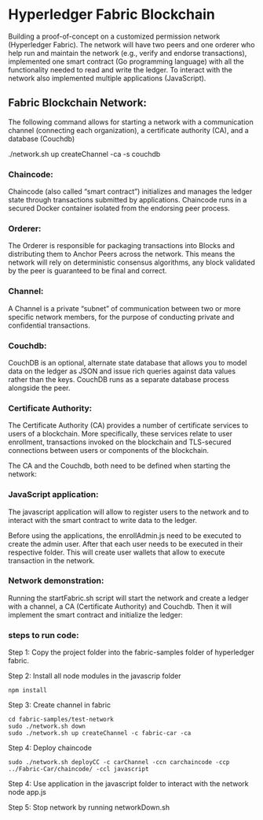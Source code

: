 # Hyperledger Fabric Blockchain

Building a proof-of-concept on a customized permission network (Hyperledger Fabric). The network will have two peers and one orderer who help run and maintain the network (e.g., verify and endorse transactions), implemented one smart contract (Go programming language) with all the functionality needed to read and write the ledger. To interact with the network also implemented multiple applications (JavaScript).

## Fabric Blockchain Network:
The following command allows for starting a network with a communication channel (connecting each organization), a certificate authority (CA), and a database (Couchdb)

./network.sh up createChannel -ca -s couchdb


### Chaincode:

Chaincode (also called “smart contract”) initializes and manages the ledger state through transactions submitted by applications. Chaincode runs in a secured Docker container isolated from the endorsing peer process.

### Orderer:

The Orderer is responsible for packaging transactions into Blocks and distributing them to Anchor Peers across the network. This means the network will rely on deterministic consensus algorithms, any block validated by the peer is guaranteed to be final and correct.

### Channel:

A Channel is a private “subnet” of communication between two or more specific network members, for the purpose of conducting private and confidential transactions.

### Couchdb:

CouchDB is an optional, alternate state database that allows you to model data on the ledger as JSON and issue rich queries against data values rather than the keys. CouchDB runs as a separate database process alongside the peer.

### Certificate Authority:

The Certificate Authority (CA) provides a number of certificate services to users of a blockchain. More specifically, these services relate to user enrollment, transactions invoked on the blockchain and TLS-secured connections between users or components of the blockchain.

The CA and the Couchdb, both need to be defined when starting the network:

### JavaScript application:
The javascript application will allow to register users to the network and to interact with the smart contract to write data to the ledger.

Before using the applications, the enrollAdmin.js need to be executed to create the admin user. After that each user needs to be executed in their respective folder. This will create user wallets that allow to execute transaction in the network.

### Network demonstration:
Running the startFabric.sh script will start the network and create a ledger with a channel, a CA (Certificate Authority) and Couchdb. Then it will implement the smart contract and initialize the ledger:

### steps to run code:
Step 1: Copy the project folder into the fabric-samples folder of hyperledger fabric.

Step 2: Install all node modules in the javascrip folder 

	npm install 

Step 3: Create channel in fabric

    cd fabric-samples/test-network
    sudo ./network.sh down
    sudo ./network.sh up createChannel -c fabric-car -ca

Step 4: Deploy chaincode

    sudo ./network.sh deployCC -c carChannel -ccn carchaincode -ccp ../Fabric-Car/chaincode/ -ccl javascript

Step 4: Use application in the javascript folder to interact with the network
    node app.js

Step 5: Stop network by running networkDown.sh
